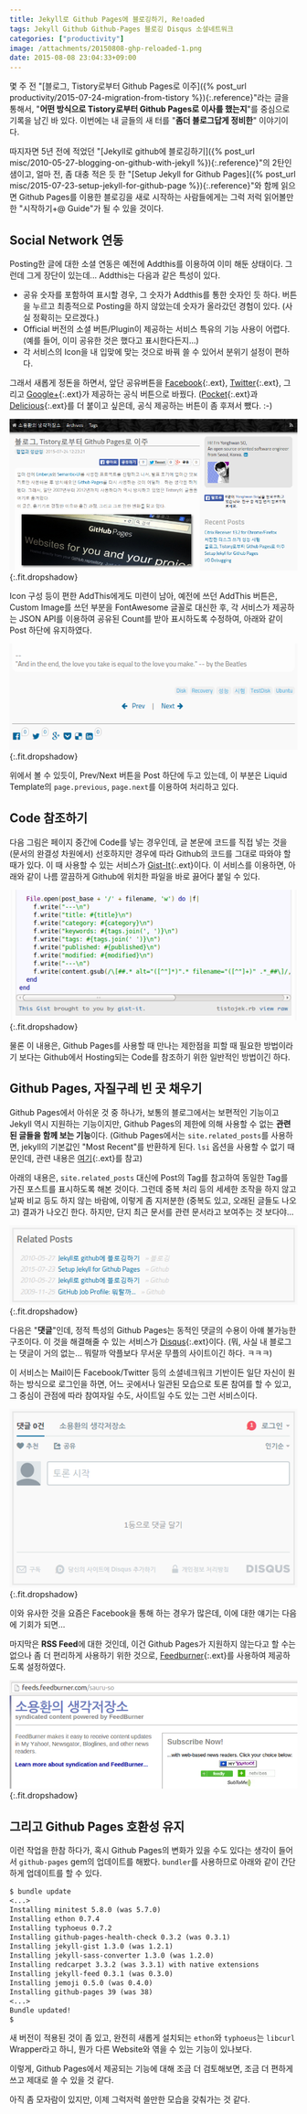 ```yaml
---
title: Jekyll로 Github Pages에 블로깅하기, Re!oaded
tags: Jekyll Github Github-Pages 블로깅 Disqus 소셜네트워크
categories: ["productivity"]
image: /attachments/20150808-ghp-reloaded-1.png
date: 2015-08-08 23:04:33+09:00
---
```

몇 주 전
"[블로그, Tistory로부터 Github Pages로 이주]({% post_url productivity/2015-07-24-migration-from-tistory %}){:.reference}"라는
글을 통해서, "**어떤 방식으로 Tistory로부터 Github Pages로 이사를
했는지**"를 중심으로 기록을 남긴 바 있다. 이번에는 내 글들의 새
터를 "**좀더 블로그답게 정비한**" 이야기이다.

따지자면 5년 전에 적었던 
"[Jekyll로 github에 블로깅하기]({% post_url misc/2010-05-27-blogging-on-github-with-jekyll %}){:.reference}"의
2탄인 샘이고, 얼마 전, 좀 대충 적은 듯 한
"[Setup Jekyll for Github Pages]({% post_url misc/2015-07-23-setup-jekyll-for-github-page %}){:.reference}"와
함께 읽으면 Github Pages를 이용한 블로깅을 새로 시작하는 사람들에게는
그럭 저럭 읽어볼만한 "시작하기+@ Guide"가 될 수 있을 것이다.

## Social Network 연동

Posting한 글에 대한 소셜 연동은 예전에 Addthis를 이용하여 이미 해둔
상태이다. 그런데 그게 장단이 있는데... Addthis는 다음과 같은 특성이
있다.

* 공유 숫자를 포함하여 표시할 경우, 그 숫자가 Addthis를 통한 숫자인
  듯 하다. 버튼을 누르고 최종적으로 Posting을 하지 않았는데 숫자가
  올라갔던 경험이 있다. (사실 정확히는 모르겠다.)
* Official 버전의 소셜 버튼/Plugin이 제공하는 서비스 특유의 기능
  사용이 어렵다. (예를 들어, 이미 공유한 것은 했다고 표시한다든지...)
* 각 서비스의 Icon을 내 입맞에 맞는 것으로 바꿔 쓸 수 있어서 분위기
  설정이 편하다.

그래서 새롭게 정돈을 하면서, 앞단 공유버튼을
[Facebook](https://developers.facebook.com/docs/plugins/like-button){:.ext},
[Twitter](https://dev.twitter.com/web/tweet-button){:.ext},
그리고
[Google+](https://developers.google.com/+/web/share/){:.ext}가
제공하는 공식 버튼으로 바꿨다.
([Pocket](https://getpocket.com/publisher/button){:.ext}과
[Delicious](https://delicious.com/tools){:.ext}를
더 붙이고 싶은데, 공식 제공하는 버튼이 좀 후져서 뺐다. :-)

![](/attachments/20150808-ghp-reloaded-1.png){:.fit.dropshadow}

Icon 구성 등이 편한 AddThis에게도 미련이 남아, 예전에 쓰던 AddThis
버튼은, Custom Image를 쓰던 부분을 FontAwesome 글꼴로 대신한 후, 각
서비스가 제공하는 JSON API를 이용하여 공유된 Count를 받아 표시하도록
수정하여, 아래와 같이 Post 하단에 유지하였다.

![](/attachments/20150808-ghp-reloaded-3.png){:.fit.dropshadow}

위에서 볼 수 있듯이, Prev/Next 버튼을 Post 하단에 두고 있는데, 이
부분은 Liquid Template의 `page.previous`, `page.next`를 이용하여
처리하고 있다.

## Code 참조하기

다음 그림은 페이지 중간에 Code를 넣는 경우인데, 글 본문에 코드를
직접 넣는 것을 (문서의 완결성 차원에서) 선호하지만 경우에 따라
Github의 코드를 그대로 따와야 할 때가 있다. 이 때 사용할 수 있는
서비스가
[Gist-It](http://gist-it.appspot.com/){:.ext}이다.
이 서비스를 이용하면, 아래와 같이 나름 깔끔하게 Github에 위치한
파일을 바로 끓어다 붙일 수 있다.

![](/attachments/20150808-ghp-reloaded-2.png){:.fit.dropshadow}

물론 이 내용은, Github Pages를 사용할 때 만나는 제한점을 피할 때
필요한 방법이라기 보다는 Github에서 Hosting되는 Code를 참조하기
위한 일반적인 방법이긴 하다.

## Github Pages, 자질구레 빈 곳 채우기

Github Pages에서 아쉬운 것 중 하나가, 보통의 블로그에서는 보편적인
기능이고 Jekyll 역시 지원하는 기능이지만, Github Pages의 제한에
의해 사용할 수 없는 **관련된 글들을 함께 보는 기능**이다.
(Github Pages에서는 `site.related_posts`를 사용하면, jekyll의
기본값인 "Most Recent"를 반환하게 된다. `lsi` 옵션을 사용할 수
없기 때문인데, 관련 내용은
[여기](https://help.github.com/articles/using-jekyll-with-pages/#configuration-overrides){:.ext}를
참고)

아래의 내용은, `site.related_posts` 대신에 Post의 Tag를 참고하여
동일한 Tag를 가진 포스트를 표시하도록 해본 것이다. 그런데 중복
처리 등의 세세한 조작을 하지 않고 날짜 비교 등도 하지 않는 바람에,
이렇게 좀 지저분한 (중복도 있고, 오래된 글들도 나오고) 결과가
나오긴 한다.
하지만, 단지 최근 문서를 관련 문서라고 보여주는 것 보다야...

![](/attachments/20150808-ghp-reloaded-4.png){:.fit.dropshadow}

다음은 "**댓글**"인데, 정적 특성의 Github Pages는 동적인 댓글의
수용이 아얘 불가능한 구조이다. 이 것을 해결해줄 수 있는 서비스가
[Disqus](https://disqus.com/){:.ext}이다. (뭐, 사실 내 블로그는
댓글이 거의 없는... 뭐랄까 악플보다 무서운 무플의 사이트이긴
하다. ㅋㅋㅋ)

이 서비스는 Mail이든 Facebook/Twitter 등의 소셜네크워크 기반이든
일단 자신이 원하는 방식으로 로그인을 하면, 어느 곳에서나 일관된
모습으로 토론 참여를 할 수 있고, 그 중심이 관점에 따라 참여자일
수도, 사이트일 수도 있는 그런 서비스이다.

![](/attachments/20150808-ghp-reloaded-5.png){:.fit.dropshadow}

이와 유사한 것을 요즘은 Facebook을 통해 하는 경우가 많은데, 이에
대한 얘기는 다음에 기회가 되면...

마지막은 **RSS Feed**에 대한 것인데, 이건 Github Pages가 지원하지
않는다고 할 수는 없으나 좀 더 편리하게 사용하기 위한 것으로,
[Feedburner](https://feedburner.google.com/){:.ext}를
사용하여 제공하도록 설정하였다.

![](/attachments/20150808-ghp-reloaded-6.png){:.fit.dropshadow}


## 그리고 Github Pages 호환성 유지

이런 작업을 한참 하다가, 혹시 Github Pages의 변화가 있을 수도
있다는 생각이 들어서 `github-pages` gem의 업데이트를 해봤다.
`bundler`를 사용하므로 아래와 같이 간단하게 업데이트를 할 수
있다.

```console
$ bundle update
<...>
Installing minitest 5.8.0 (was 5.7.0)
Installing ethon 0.7.4
Installing typhoeus 0.7.2
Installing github-pages-health-check 0.3.2 (was 0.3.1)
Installing jekyll-gist 1.3.0 (was 1.2.1)
Installing jekyll-sass-converter 1.3.0 (was 1.2.0)
Installing redcarpet 3.3.2 (was 3.3.1) with native extensions
Installing jekyll-feed 0.3.1 (was 0.3.0)
Installing jemoji 0.5.0 (was 0.4.0)
Installing github-pages 39 (was 38)
<...>
Bundle updated!
$ 
```

새 버전이 적용된 것이 좀 있고, 완전히 새롭게 설치되는 `ethon`와
`typhoeus`는 `libcurl` Wrapper라고 하니, 뭔가 다른 Website와 엮을
수 있는 기능이 있나보다. 

이렇게, Github Pages에서 제공되는 기능에 대해 조금 더 검토해보면,
조금 더 편하게 쓰고 제대로 쓸 수 있을 것 같다.


아직 좀 모자람이 있지만, 이제 그럭저럭 쓸만한 모습을 갖춰가는 것
같다.

